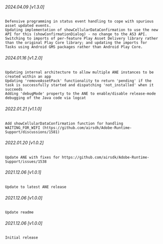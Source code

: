 ###### 2024.04.09 [v1.3.0]

```
Defensive programming in status event handling to cope with spurious asset updated events.
Updating implementation of showCellularDataConfirmation to use the new API for this (showConfirmationDialog) - no change to the AS3 API.
Switching to imports of per-feature Play Asset Delivery library rather than the original Play Core library; and updating the imports for Tasks using Android GMS packages rather than Android Play Core. 
```

###### 2024.01.16 [v1.2.0]

```
Updating internal architecture to allow multiple ANE instances to be created within an app
Updating 'removeAssetPack' functionality to return 'pending' if the task is successfully started and dispatching 'not_installed' when it succeeds
Adding 'debugMode' property to the ANE to enable/disable release-mode debugging of the Java code via logcat
```

###### 2022.01.21 [v1.1.0]

```
Add showCellularDataConfirmation function for handling WAITING_FOR_WIFI (https://github.com/airsdk/Adobe-Runtime-Support/discussions/1581)
```

###### 2022.01.20 [v1.0.2]

```
Update ANE with fixes for https://github.com/airsdk/Adobe-Runtime-Support/issues/1538
```

###### 2021.12.06 [v1.0.1]

```
Update to latest ANE release
```

###### 2021.12.06 [v1.0.0]

```
Update readme
```

###### 2021.12.06 [v1.0.0]

```
Initial release
```

